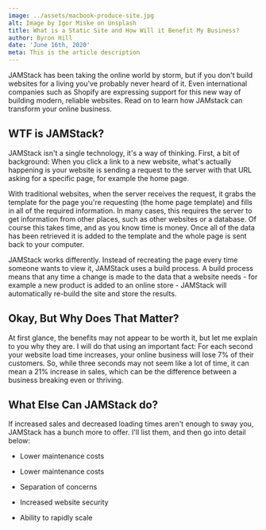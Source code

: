 ```yaml
---
image: ../assets/macbook-produce-site.jpg
alt: Image by Igor Miske on Unsplash
title: What is a Static Site and How Will it Benefit My Business?
author: Byron Hill
date: 'June 16th, 2020'
meta: This is the article description
---
```

JAMStack has been taking the online world by storm, but if you don't build websites for a living you've probably never heard of it. Even international companies such as Shopify are expressing support for this new way of building modern, reliable websites. Read on to learn how JAMstack can transform your online business.

## WTF is JAMStack?

JAMStack isn't a single technology, it's a way of thinking. First, a bit of background: When you click a link to a new website, what's actually happening is your website is sending a request to the server with that URL asking for a specific page, for example the home page. 

With traditional websites, when the server receives the request, it grabs the template for the page you're requesting (the home page template) and fills in all of the required information. In many cases, this requires the server to get information from other places, such as other websites or a database. Of course this takes time, and as you know time is money. Once all of the data has been retrieved it is added to the template and the whole page is sent back to your computer.

JAMStack works differently. Instead of recreating the page every time someone wants to view it, JAMStack uses a build process. A build process means that any time a change is made to the data that a website needs - for example a new product is added to an online store - JAMStack will automatically re-build the site and store the results.

## Okay, But Why Does That Matter?﻿

At first glance, the benefits may not appear to be worth it, but let me explain to you why they are. I will do that using an important fact: For each second your website load time increases, your online business will lose 7% of their customers. So, while three seconds may not seem like a lot of time, it can mean a 21% increase in sales, which can be the difference between a business breaking even or thriving.

## What Else Can JAMStack do?

If increased sales and decreased loading times aren't enough to sway you, JAMStack has a bunch more to offer. I'll list them, and then go into detail below:﻿﻿
* Lower maintenance costs 


* Lower maintenance costs 
* Separation of concerns
* Increased website security
* Ability to rapidly scale